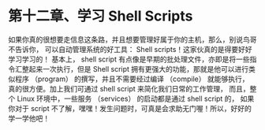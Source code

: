 # 第十二章、学习 Shell Scripts


如果你真的很想要走信息这条路，并且想要管理好属于你的主机，那么，别说鸟哥不告诉你， 可以自动管理系统的好工具： Shell scripts！这家伙真的是得要好好学习学习的！ 基本上， shell script 有点像是早期的批处理文件，亦即是将一些指令汇整起来一次执行，但是 Shell script 拥有更强大的功能，那就是他可以进行类似程序 （program） 的撰写，并且不需要经过编译 （compile） 就能够执行， 真的很方便。加上我们可通过 shell script 来简化我们日常的工作管理， 而且，整个 Linux 环境中，一些服务 （services） 的启动都是通过 shell script 的， 如果你对于 script 不了解，嘿嘿！发生问题时，可真是会求助无门喔！所以，好好的学一学他吧！